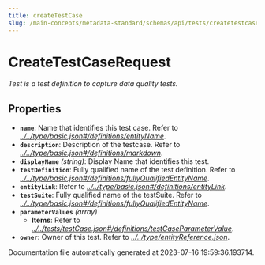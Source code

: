 ```yaml
---
title: createTestCase
slug: /main-concepts/metadata-standard/schemas/api/tests/createtestcase
---
```


# CreateTestCaseRequest

*Test is a test definition to capture data quality tests.*

## Properties

- **`name`**: Name that identifies this test case. Refer to *[../../type/basic.json#/definitions/entityName](#/../type/basic.json#/definitions/entityName)*.
- **`description`**: Description of the testcase. Refer to *[../../type/basic.json#/definitions/markdown](#/../type/basic.json#/definitions/markdown)*.
- **`displayName`** *(string)*: Display Name that identifies this test.
- **`testDefinition`**: Fully qualified name of the test definition. Refer to *[../../type/basic.json#/definitions/fullyQualifiedEntityName](#/../type/basic.json#/definitions/fullyQualifiedEntityName)*.
- **`entityLink`**: Refer to *[../../type/basic.json#/definitions/entityLink](#/../type/basic.json#/definitions/entityLink)*.
- **`testSuite`**: Fully qualified name of the testSuite. Refer to *[../../type/basic.json#/definitions/fullyQualifiedEntityName](#/../type/basic.json#/definitions/fullyQualifiedEntityName)*.
- **`parameterValues`** *(array)*
  - **Items**: Refer to *[../../tests/testCase.json#/definitions/testCaseParameterValue](#/../tests/testCase.json#/definitions/testCaseParameterValue)*.
- **`owner`**: Owner of this test. Refer to *[../../type/entityReference.json](#/../type/entityReference.json)*.


Documentation file automatically generated at 2023-07-16 19:59:36.193714.
